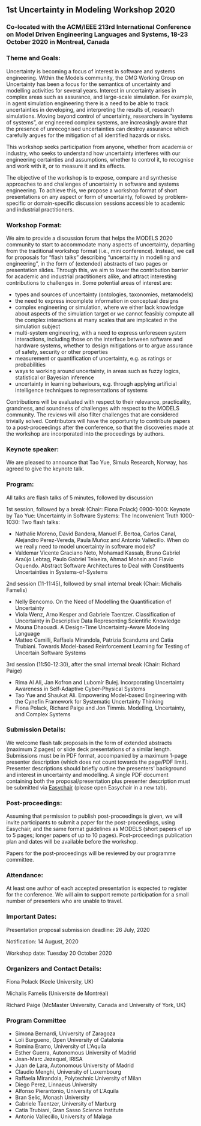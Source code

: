 ## 1st Uncertainty in Modeling Workshop 2020
### Co-located with the ACM/IEEE 213rd International Conference on Model Driven Engineering Languages and Systems, 18-23 October 2020 in Montreal, Canada

### Theme and Goals:

Uncertainty is becoming a focus of interest in software and systems engineering.  Within the Models community, the OMG Working Group on Uncertainty has been a focus for the semantics of uncertainty and modelling activities for several years.   Interest in uncertainty arises in complex areas such as assurance, and large-scale simulation.  For example, in agent simulation engineering there is a need to be able to track uncertainties in developing, and interpreting  the  results  of,  research  simulations. Moving beyond control of uncertainty, researchers in ”systems of systems”, or engineered complex systems, are increasingly aware that the presence of unrecognised  uncertainties  can  destroy  assurance  which  carefully  argues  for  the mitigation of all identified hazards or risks. 

This workshop seeks participation from anyone, whether from academia or industry, who seeks to  understand  how  uncertainty  interferes  with  our  engineering  certainties and assumptions, whether to control it, to recognise and work with it, or to measure it and its effects. 

The objective of the workshop is to expose, compare and synthesise approaches to and challenges of uncertainty in software and systems engineering.  To achieve this, we propose a workshop format of short presentations on any aspect or form of uncertainty, followed by problem-specific or domain-specific discussion sessions accessible to academic and industrial practitioners. 

### Workshop Format:

We aim to provide a discussion forum that helps the MODELS 2020 community to start to accommodate many aspects of uncertainty, departing from the traditional workshop format (i.e., mini conference). Instead, we call for proposals for “flash talks” describing “uncertainty in modelling and engineering”, in the form of (extended) abstracts of two pages or presentation slides. Through this, we aim to lower the contribution barrier for academic and industrial practitioners alike, and attract interesting contributions to challenges in. Some potential areas of interest are:

- types and sources of uncertainty (ontologies, taxonomies, metamodels)
- the need to express incomplete information in conceptual designs
- complex engineering or simulation, where we either lack knowledge about aspects of the simulation target or we cannot feasibly compute all the complex interactions at many scales that are implicated in the simulation subject
- multi-system engineering, with a need to express unforeseen system interactions, including those on the interface between software and hardware systems, whether to design mitigations or to argue assurance of safety, security or other properties
- measurement or quantification of uncertainty, e.g. as ratings or probabilities
- ways to working around uncertainty, in areas such as fuzzy logics, statistical or Bayesian inference
- uncertainty in learning behaviours, e.g. through applying artificial intelligence techniques to representations of systems

Contributions will be evaluated with respect to their relevance, practicality, grandness, and soundness of challenges with respect to the MODELS community. The reviews will also filter challenges that are considered trivially solved.  Contributors will have the opportunity to contribute papers to a post-proceedings after the conference, so that the discoveries made at the workshop are incorporated into the proceedings by authors. 

### Keynote speaker:

We are pleased to announce that Tao Yue, Simula Research, Norway, has agreed to give the keynote talk.

### Program:

All talks are flash talks of 5 minutes, followed by discussion

1st session, followed by a break (Chair: Fiona Polack)
0900-1000: Keynote by Tao Yue: Uncertainty in Software Systems: The Inconvenient Truth
1000-1030: Two flash talks:
- Nathalie Moreno, David Bandera, Manuel F. Bertoa, Carlos Canal, Alejandro Perez-Vereda, Paula Muñoz and Antonio Vallecillo. When do we really need to model uncertainty in software models?
- Valdemar Vicente Graciano Neto, Mohamad Kassab, Bruno Gabriel Araújo Lebtag, Paulo Gabriel Teixeira, Ahmad Mohsin and Flavio Oquendo. Abstract Software Architectures to Deal with Constituents Uncertainties in Systems-of-Systems

2nd session (11-11:45), followed by small internal break (Chair: Michalis Famelis)
- Nelly Bencomo. On the Need of Modelling the Quantification of Uncertainty
- Viola Wenz, Arno Kesper and Gabriele Taentzer. Classification of Uncertainty in Descriptive Data Representing Scientific Knowledge
- Mouna Dhaouadi. A Design-Time Uncertainty-Aware Modeling Language
- Matteo Camilli, Raffaela Mirandola, Patrizia Scandurra and Catia Trubiani. Towards Model-based Reinforcement Learning for Testing of Uncertain Software Systems

3rd session (11:50-12:30), after the small internal break (Chair: Richard Paige)
- Rima Al Ali, Jan Kofron and Lubomír Bulej. Incorporating Uncertainty Awareness in Self-Adaptive Cyber-Physical Systems
- Tao Yue and Shaukat Ali. Empowering Model-based Engineering with the Cynefin Framework for Systematic Uncertainty Thinking
- Fiona Polack, Richard Paige and Jon Timmis. Modelling, Uncertainty, and Complex Systems

### Submission Details:

We welcome flash talk proposals in the form of extended abstracts (maximum 2 pages) or slide deck presentations of a similar length. Submissions must be in PDF format, accompanied by a maximum 1-page presenter description (which does not count towards the page/PDF limit). Presenter descriptions should briefly outline the presenters' background and interest in uncertainty and modelling. A single PDF document containing both the proposal/presentation plus presenter description must be submitted via [Easychair](https://easychair.org/conferences/?conf=um20) (please open Easychair in a new tab).

### Post-proceedings:

Assuming that permission to publish post-proceedings is given, we will invite participants to submit a paper for the post-proceedings,  using Easychair, and the same format guidelines as MODELS (short papers of up to 5 pages; longer papers of up to 10
pages).  Post-proceedings publication plan and dates will be available before the workshop.  

Papers for the post-proceedings will be reviewed by our programme committee. 

### Attendance:

At least one author of each accepted presentation is expected to register for the conference. We will aim to support
remote participation for a small number of presenters who are unable to travel.

### Important Dates:

Presentation proposal submission deadline: 26 July, 2020

Notification: 14 August, 2020

Workshop date: Tuesday 20 October 2020 

### Organizers and Contact Details:

Fiona Polack (Keele University, UK)			

Michalis Famelis (Université de Montréal)

Richard Paige (McMaster University, Canada and University of York, UK)	

### Program Committee

- Simona Bernardi, University of Zaragoza
- Loli Burgueno, Open University of Catalonia
- Romina Eramo, University of L'Aquila
- Esther Guerra, Autonomous University of Madrid
- Jean-Marc Jezequel, IRISA
- Juan de Lara, Autonomous University of Madrid
- Claudio Menghi, University of Luxembourg 
- Raffaela Mirandola, Polytechnic University of Milan
- Diego Perez, Linnaeus University 
- Alfonso Pierantonio, University of L'Aquila
- Bran Selic,  Monash University
- Gabriele Taentzer, University of Marburg
- Catia Trubiani, Gran Sasso Science Institute
- Antonio Vallecillo, University of Malaga


